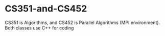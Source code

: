 # CS351-and-CS452
CS351 is Algorithms, and CS452 is Parallel Algorithms (MPI environment). Both classes use C++ for coding
